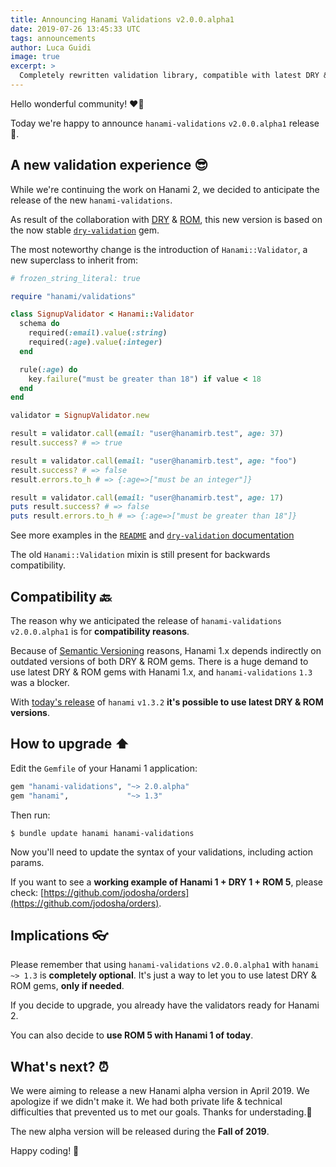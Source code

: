 ```yaml
---
title: Announcing Hanami Validations v2.0.0.alpha1
date: 2019-07-26 13:45:33 UTC
tags: announcements
author: Luca Guidi
image: true
excerpt: >
  Completely rewritten validation library, compatible with latest DRY & ROM versions. Use it today with Hanami 1!
---
```


Hello wonderful community! ❤️🌸

Today we're happy to announce `hanami-validations` `v2.0.0.alpha1` release 🙌.

## A new validation experience 😎

While we're continuing the work on Hanami 2, we decided to anticipate the release of the new `hanami-validations`.

As result of the collaboration with [DRY](https://dry-rb.org) & [ROM](https://rom-rb.org), this new version is based on the now stable [`dry-validation`](https://dry-rb.org/gems/dry-validation/) gem.

The most noteworthy change is the introduction of `Hanami::Validator`, a new superclass to inherit from:

```ruby
# frozen_string_literal: true

require "hanami/validations"

class SignupValidator < Hanami::Validator
  schema do
    required(:email).value(:string)
    required(:age).value(:integer)
  end

  rule(:age) do
    key.failure("must be greater than 18") if value < 18
  end
end

validator = SignupValidator.new

result = validator.call(email: "user@hanamirb.test", age: 37)
result.success? # => true

result = validator.call(email: "user@hanamirb.test", age: "foo")
result.success? # => false
result.errors.to_h # => {:age=>["must be an integer"]}

result = validator.call(email: "user@hanamirb.test", age: 17)
puts result.success? # => false
puts result.errors.to_h # => {:age=>["must be greater than 18"]}
```

See more examples in the [`README`](https://github.com/hanami/validations/blob/unstable/README.md) and [`dry-validation` documentation](https://dry-rb.org/gems/dry-validation/)

The old `Hanami::Validation` mixin is still present for backwards compatibility.

## Compatibility 🔙

The reason why we anticipated the release of `hanami-validations` `v2.0.0.alpha1` is for **compatibility reasons**.

Because of [Semantic Versioning](https://semver.org/) reasons, Hanami 1.x depends indirectly on outdated versions of both DRY & ROM gems.
There is a huge demand to use latest DRY & ROM gems with Hanami 1.x, and `hanami-validations` `1.3` was a blocker.

With [today's release](/blog/2019/07/26/announcing-hanami-132.html) of `hanami` `v1.3.2` **it's possible to use latest DRY & ROM versions**.

## How to upgrade ⬆

Edit the `Gemfile` of your Hanami 1 application:

```ruby
gem "hanami-validations", "~> 2.0.alpha"
gem "hanami",             "~> 1.3"
```

Then run:

```shell
$ bundle update hanami hanami-validations
```

Now you'll need to update the syntax of your validations, including action params.

If you want to see a **working example of Hanami 1 + DRY 1 + ROM 5**, please check: [https://github.com/jodosha/orders](https://github.com/jodosha/orders).

## Implications 👓

Please remember that using `hanami-validations` `v2.0.0.alpha1` with `hanami` `~> 1.3` is **completely optional**.
It's just a way to let you to use latest DRY & ROM gems, **only if needed**.

If you decide to upgrade, you already have the validators ready for Hanami 2.

You can also decide to **use ROM 5 with Hanami 1 of today**.

## What's next? ⏰

We were aiming to release a new Hanami alpha version in April 2019. We apologize if we didn't make it.
We had both private life & technical difficulties that prevented us to met our goals. Thanks for understading.💚

The new alpha version will be released during the **Fall of 2019**.

Happy coding! 🌸
